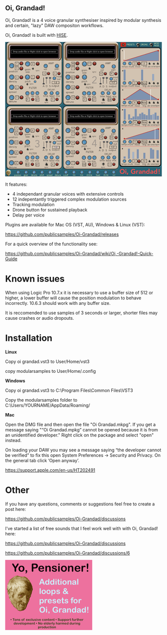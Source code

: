 ## **Oi, Grandad!**

Oi, Grandad! is a 4 voice granular synthesiser inspired by modular synthesis and certain, "lazy" DAW compositon workflows. 

Oi, Grandad! is built with [HISE](http://hise.audio). 

![Oi, Grandad! ](https://github.com/publicsamples/Oi-Grandad/blob/main/oi%20grandad/oigrandad.png?raw=true)

It features:

 - 4 independant granular voices with extensive controls
 - 12 indepentantly triggered complex modulation sources 
 - Tracking modulation
 - Drone button for sustained playback
 - Delay per voice

Plugins are available for Mac OS (VST, AU), Windows & Linux (VST):

https://github.com/publicsamples/Oi-Grandad/releases

For a quick overview of the functionality see:

https://github.com/publicsamples/Oi-Grandad/wiki/Oi,-Grandad!-Quick-Guide

# Known issues

When using Logic Pro 10.7.x it is necessary to use a buffer size of 512 or higher, a lower buffer will cause the position modulation to behave incorrectly. 10.6.3 should work with any buffer size.

It is reccomended to use samples of 3 seconds or larger, shorter files may cause crashes or audio dropouts.


# Installation

 **Linux**
 
 Copy oi grandad.vst3 to User/Home/vst3
 
 copy modularsamples to User/Home/.config


 **Windows**

Copy oi grandad.vst3 to C:\Program Files\Common Files\VST3

Copy the modularsamples folder to C:\Users/YOURNAME/AppData/Roaming/

 **Mac**
 
Open the DMG file and then open the file "Oi Grandad.mkpg". If you get a message saying "“Oi Grandad.mpkg” cannot be opened because it is from an unidentified developer." Right click on the package and select "open" instead.

On loading your DAW you may see a message saying “the developer cannot be verified” to fix this open System Preferences → Security and Privacy. On the general tab click ‘Open anyway’.

 https://support.apple.com/en-us/HT202491
 
 # Other 
 
If you have any questions, comments or suggestions feel free to create a post here:
 
https://github.com/publicsamples/Oi-Grandad/discussions

I've started a list of free sounds that I feel work well with with Oi, Grandad! here:

https://github.com/publicsamples/Oi-Grandad/discussions
 
https://github.com/publicsamples/Oi-Grandad/discussions/6
 
![Yo! pensioner! ](https://github.com/publicsamples/Oi-Grandad/blob/main/oi%20grandad/Images/YoPensioner.png?raw=true)
